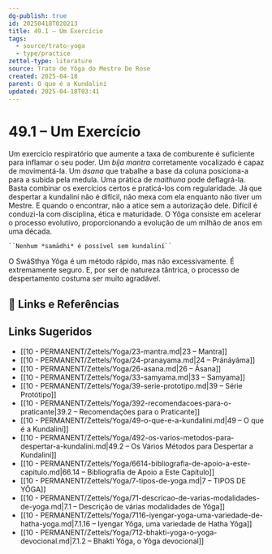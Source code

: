 ```yaml
---
dg-publish: true
id: 20250418T020213
title: 49.1 – Um Exercício
tags:
  - source/trato-yoga
  - type/practice
zettel-type: literature
source: Trato de Yôga do Mestre De Rose
created: 2025-04-18
parent: O que é a Kundaliní
updated: 2025-04-18T03:41
---
```


# 49.1 – Um Exercício

Um exercício respiratório que aumente a taxa de comburente é suficiente para inflamar o seu poder. Um *bíja mantra* corretamente vocalizado é capaz de movimentá-la. Um *ásana* que trabalhe a base da coluna posiciona-a para a subida pela medula. Uma prática de *maithuna* pode deflagrá-la. Basta combinar os exercícios certos e praticá-los com regularidade. Já que despertar a kundaliní não é difícil, não mexa com ela enquanto não tiver um Mestre. E quando o encontrar, não a atice sem a autorização dele. Difícil é conduzi-la com disciplina, ética e maturidade. O Yôga consiste em acelerar o processo evolutivo, proporcionando a evolução de um milhão de anos em uma década.

    ``Nenhum *samādhi* é possível sem kundaliní``

O SwáSthya Yôga é um método rápido, mas não excessivamente. É extremamente seguro. E, por ser de natureza tântrica, o processo de despertamento costuma ser muito agradável.

## 🔗 Links e Referências

## Links Sugeridos

- [[10 - PERMANENT/Zettels/Yoga/23-mantra.md\|23 – Mantra]]
- [[10 - PERMANENT/Zettels/Yoga/24-pranayama.md\|24 – Pránáyáma]]
- [[10 - PERMANENT/Zettels/Yoga/26-asana.md\|26 – Ásana]]
- [[10 - PERMANENT/Zettels/Yoga/33-samyama.md\|33 – Samyama]]
- [[10 - PERMANENT/Zettels/Yoga/39-serie-prototipo.md\|39 – Série Protótipo]]
- [[10 - PERMANENT/Zettels/Yoga/392-recomendacoes-para-o-praticante\|39.2 – Recomendações para o Praticante]]
- [[10 - PERMANENT/Zettels/Yoga/49-o-que-e-a-kundalini.md\|49 – O que é a Kundaliní]]
- [[10 - PERMANENT/Zettels/Yoga/492-os-varios-metodos-para-despertar-a-kundalini.md\|49.2 – Os Vários Métodos para Despertar a Kundaliní]]
- [[10 - PERMANENT/Zettels/Yoga/6614-bibliografia-de-apoio-a-este-capitulo.md\|66.14 – Bibliografia de Apoio a Este Capítulo]]
- [[10 - PERMANENT/Zettels/Yoga/7-tipos-de-yoga.md\|7 – TIPOS DE YÔGA]]
- [[10 - PERMANENT/Zettels/Yoga/71-descricao-de-varias-modalidades-de-yoga.md\|7.1 – Descrição de várias modalidades de Yôga]]
- [[10 - PERMANENT/Zettels/Yoga/7116-iyengar-yoga-uma-variedade-de-hatha-yoga.md\|7.1.16 – Iyengar Yôga, uma variedade de Hatha Yôga]]
- [[10 - PERMANENT/Zettels/Yoga/712-bhakti-yoga-o-yoga-devocional.md\|7.1.2 – Bhakti Yôga, o Yôga devocional]]
